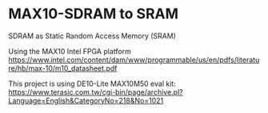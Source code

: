 # MAX10-SDRAM to SRAM
SDRAM as Static Random Access Memory (SRAM)

Using the MAX10 Intel FPGA platform https://www.intel.com/content/dam/www/programmable/us/en/pdfs/literature/hb/max-10/m10_datasheet.pdf

This project is using DE10-Lite MAX10M50 eval kit: https://www.terasic.com.tw/cgi-bin/page/archive.pl?Language=English&CategoryNo=218&No=1021
